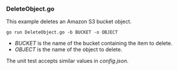 ### DeleteObject.go

This example deletes an Amazon S3 bucket object.

`go run DeleteObject.go -b BUCKET -o OBJECT`

- _BUCKET_ is the name of the bucket containing the item to delete.
- _OBJECT_ is the name of the object to delete.

The unit test accepts similar values in _config.json_.
